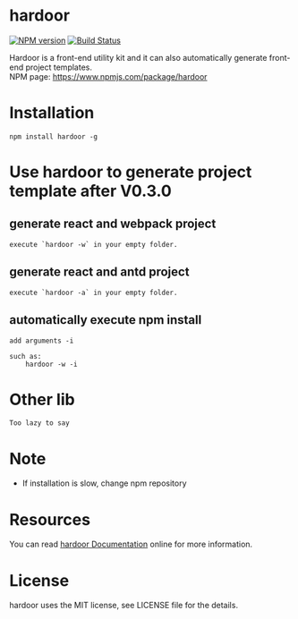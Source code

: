 # hardoor

[![NPM version](https://img.shields.io/npm/v/hardoor.svg)](https://www.npmjs.com/package/hardoor)
[![Build Status](https://www.travis-ci.org/SystemLight/hardoor.svg?branch=master)](https://www.travis-ci.org/SystemLight/hardoor)

Hardoor is a front-end utility kit and it can also automatically generate front-end project templates.  
NPM page: https://www.npmjs.com/package/hardoor

# Installation

```
npm install hardoor -g
```

# Use hardoor to generate project template after V0.3.0

## generate react and webpack project

```
execute `hardoor -w` in your empty folder.
```

## generate react and antd project

```
execute `hardoor -a` in your empty folder.
```

## automatically execute npm install
```
add arguments -i

such as:
    hardoor -w -i
```

# Other lib
```
Too lazy to say
```

# Note

- If installation is slow, change npm repository

# Resources

You can read [hardoor Documentation](https://github.com/SystemLight/hardoor) online for more information.

# License

hardoor uses the MIT license, see LICENSE file for the details.
